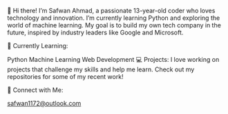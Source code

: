 👋 Hi there! I’m Safwan Ahmad, a passionate 13-year-old coder who loves technology and innovation. I’m currently learning Python and exploring the world of machine learning. My goal is to build my own tech company in the future, inspired by industry leaders like Google and Microsoft.

🌱 Currently Learning:

Python
Machine Learning
Web Development
💻 Projects: I love working on projects that challenge my skills and help me learn. Check out my repositories for some of my recent work!

🔗 Connect with Me:

safwan1172@outlook.com
